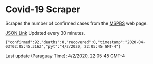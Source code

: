 # Covid-19 Scraper

Scrapes the number of confirmed cases from the [MSPBS](https://www.mspbs.gov.py/covid-19.php) web page.

[JSON Link](https://jmayalag.github.io/covid19-scrape/cases.json)
Updated every 30 minutes.
```
{"confirmed":92,"deaths":0,"recovered":0,"timestamp":"2020-04-03T02:05:45.316Z","pyt":"4/2/2020, 22:05:45 GMT-4"}
```
Last update (Paraguay Time): 4/2/2020, 22:05:45 GMT-4
